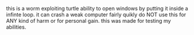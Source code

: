this is a worm exploiting turtle ability to open windows by putting it inside a infinte loop. it can crash a weak computer fairly quikly
do NOT use this for ANY kind of harm or for personal gain. this was made for testing my abilities.

